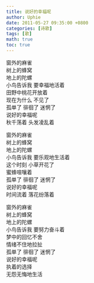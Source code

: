 ```yaml
---
title: 说好的幸福呢
author: Uphie
date: 2011-05-27 09:35:00 +0800
categories: [诗歌]
tags: [歌]
math: true
toc: true
---
```


窗外的麻雀 \
树上的蜂窝 \
地上的陀螺 \
小鸟告诉我  要幸福地活着 \
田野中桃花开放着 \
现在为什么  不见了 \
孤单了  徘徊了  迷惘了 \
说好的幸福呢 \
秋千荡着  头发凌乱着

窗外的麻雀 \
树上的蜂窝 \
地上的陀螺 \
小鸟告诉我  要乐观地生活着 \
这个时刻  小草开花了 \
蜜蜂喧嚷着 \
孤单了  徘徊了  迷惘了 \
说好的幸福呢 \
时间流着  落花纷落着

窗外的麻雀 \
树上的蜂窝 \
地上的陀螺 \
小鸟告诉我  要努力奋斗着 \
梦中的回忆不舍 \
情绪不住地拉扯 \
孤单了  徘徊了  迷惘了 \
说好的幸福呢 \
执着的选择 \
无怨无悔地生活
